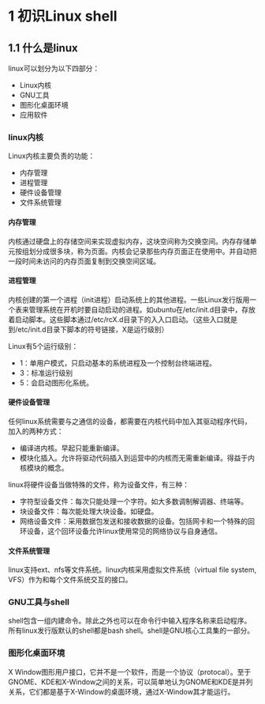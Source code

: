 # 1 初识Linux shell

## 1.1 什么是linux

linux可以划分为以下四部分：

- Linux内核
- GNU工具
- 图形化桌面环境
- 应用软件

### linux内核

Linux内核主要负责的功能：

- 内存管理
- 进程管理
- 硬件设备管理
- 文件系统管理

#### 内存管理

内核通过硬盘上的存储空间来实现虚拟内存，这块空间称为交换空间。内存存储单元按组划分成很多块，称为页面。内核会记录那些内存页面正在使用中。并自动把一段时间未访问的内存页面复制到交换空间区域。

#### 进程管理

内核创建的第一个进程（init进程）启动系统上的其他进程。一些Linux发行版用一个表来管理系统在开机时要自动启动的进程。如ubuntu在/etc/init.d目录中，存放着启动脚本。这些脚本通过/etc/rcX.d目录下的入入口启动。（这些入口就是到/etc/init.d目录下脚本的符号链接，X是运行级别）

Linux有5个运行级别：

- 1：单用户模式，只启动基本的系统进程及一个控制台终端进程。
- 3：标准运行级别
- 5：会启动图形化系统。

#### 硬件设备管理

任何linux系统需要与之通信的设备，都需要在内核代码中加入其驱动程序代码，加入的两种方式：

- 编译进内核。早起只能重新编译。
- 模块化插入。允许将驱动代码插入到运营中的内核而无需重新编译。得益于内核模块的概念。

linux将硬件设备当做特殊的文件，称为设备文件，有三种：

- 字符型设备文件：每次只能处理一个字符。如大多数调制解调器、终端等。
- 块设备文件：每次能处理大块设备。如硬盘。
- 网络设备文件：采用数据包发送和接收数据的设备。包括网卡和一个特殊的回环设备，这个回环设备允许linux使用常见的网络协议与自身通信。

#### 文件系统管理

linux支持ext、nfs等文件系统。linux内核采用虚拟文件系统（virtual file system, VFS）作为和每个文件系统交互的接口。

### GNU工具与shell

shell包含一组内建命令。除此之外也可以在命令行中输入程序名称来启动程序。所有linux发行版默认的shell都是bash shell。shell是GNU核心工具集的一部分。

### 图形化桌面环境

X Window图形用户接口，它并不是一个软件，而是一个协议（protocal）。至于GNOME、KDE和X-Window之间的关系，可以简单地认为GNOME和KDE是并列关系，它们都是基于X-Window的桌面环境，通过X-Window其才能运行。

